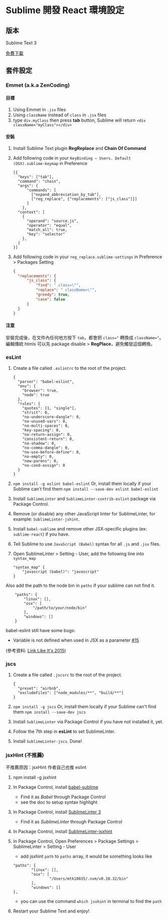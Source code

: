 # Sublime 開發 React 環境設定

## 版本
Sublime Text 3

[免費下載](http://www.sublimetext.com/3)


## 套件設定

### Emmet (a.k.a ZenCoding)

#### 目標

1. Using Emmet in `.jsx` files
2. Using `className` instead of `class` in `.jsx` files
3. type `div.myClass` then press **tab** button, Sublime will return `<div className="myClass"></div>`

#### 安裝

1. Install Sublime Text plugin **RegReplace** and **Chain Of Command**
2. Add following code in your `KeyBinding – Users. Default (OSX).sublime-keymap` in Preference

    ```
    [{
      "keys": ["tab"],
      "command": "chain",
      "args": {
          "commands": [
            ["expand_abbreviation_by_tab"],
            ["reg_replace", {"replacements": ["js_class"]}]
          ]
        },
      "context": [
        {
          "operand": "source.js",
          "operator": "equal",
          "match_all": true,
          "key": "selector"
        },
      ]
    }]
    ```

3. Add following code in your `reg_replace.sublime-settings` in Preference > Packages Setting

    ```json
    {
      "replacements": {
          "js_class": {
              "find": " class=\"",
              "replace": " className=\"",
              "greedy": true,
              "case": false
          }
      }
    }
    ```

#### 注意

安裝完成後，在文件內任何地方按下 `tab`，都會把 `class="` 轉換成 `className="`。編輯傳統 htmls 可以先 package disable > **RegPlace**，避免觸發這個轉換。

### esLint


1. Create a file called `.eslintrc` to the root of the project.

    ```
    {
      "parser": "babel-eslint",
      "env": {
        "browser": true,
        "node": true
      },
      "rules": {
        "quotes": [1, "single"],
        "strict": 0,
        "no-underscore-dangle": 0,
        "no-unused-vars": 0,
        "no-multi-spaces": 0,
        "key-spacing": 0,
        "no-return-assign": 0,
        "consistent-return": 0,
        "no-shadow": 0,
        "no-comma-dangle": 0,
        "no-use-before-define": 0,
        "no-empty": 0,
        "new-parens": 0,
        "no-cond-assign": 0
      }
    }
    ```

2. `npm install -g eslint babel-eslint`
    Or, install them locally if your Sublime can't find them
    `npm install --save-dev eslint babel-eslint`
3. Install `SublimeLinter` and `SublimeLinter-contrib-eslint` package via Package Control.
4. Remove (or disable) any other JavaScript linter for SublimeLinter, for example: `SublimeLinter-jshint`.
5. Install `babel-sublime` and remove other JSX-specific plugins (ex: `sublime-react`) if you have.
6. Tell Sublime to use `JavaScript (Babel)` syntax for all `.js` and `.jsx` files.
7. Open SublimeLinter > Setting - User, add the following line into `syntax_map`
	```
	"syntax_map" {
	    "javascript (babel)": "javascript"
	}
	```
Also add the path to the node bin in `paths` if your sublime can not find it.
```
    "paths": {
        "linux": [],
        "osx": [
            "/path/to/your/node/bin"
        ],
        "windows": []
    }
```

babel-eslint still have some bugs:

- Variable is not defined when used in JSX as a parameter [#15](https://github.com/babel/babel-eslint/issues/15)


(參考資料: [Link Like It's 2015](https://medium.com/@dan_abramov/lint-like-it-s-2015-6987d44c5b48))

### jscs

1. Create a file called `.jscsrc` to the root of the project.

    ```
    {
      "preset": "airbnb",
      "excludeFiles": ["node_modules/**", "build/**"]
    }
    ```

2. `npm install -g jscs`
    Or, install them locally if your Sublime can't find them
    `npm install --save-dev jscs`
3. Install `SublimeLinter` via Package Control if you have not installed it, yet.
4. Follow the 7th step in **esLint** to set SublimeLinter.
5. Install `SublimeLinter-jscs`. Done!

### jsxHint (不推薦)

不推薦原因：jsxHint 作者自己也推 eslint

1. npm install -g jsxhint
2. In Package Control, install [babel-sublime](https://github.com/babel/babel-sublime)

	- Find it as _Babel_ through Package Control
	- see the doc to setup syntax highlight

3. In Package Control, install [SublimeLinter 3](http://sublimelinter.readthedocs.org/en/latest/installation.html)

	- Find it as _SublimeLinter_ through Package Control

4. In Package Control, install [SublimeLinter-jsxhint](https://github.com/SublimeLinter/SublimeLinter-jsxhint)
5. In Package Control, Open Preferences > Package Settings > SublimeLinter > Setting - User

	- add jsxhint `path` to `paths` array, it would be something looks like
	```
	"paths": {
			"linux": [],
			"osx": [
					"/Users/mtk10835/.nvm/v0.10.32/bin"
			],
			"windows": []
	},
	```
	- you can use the command `which jsxhint` in terminal to find the `path`

6. Restart your Sublime Text and enjoy!

